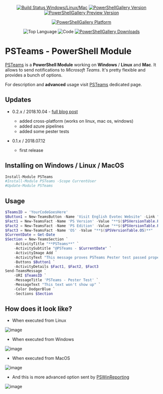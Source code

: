 
 <!---
[![Build Status Windows/Linux/Mac](https://dev.azure.com/evotecpl/PSTeams/_apis/build/status/EvotecIT.PSTeams)](https://dev.azure.com/evotecpl/PSTeams/_build/latest?definitionId=2)
--->

<center>

[![Build Status Windows/Linux/Mac](https://img.shields.io/azure-devops/build/evotecpl/50de6197-c7ea-433e-b6a6-689968cabe05/2.svg?style=for-the-badge)](https://dev.azure.com/evotecpl/PSTeams/_build/latest?definitionId=2)
[![PowerShellGallery Version](https://img.shields.io/powershellgallery/v/PSTeams.svg?style=for-the-badge)](https://www.powershellgallery.com/packages/PSTeams)
[![PowerShellGallery Preview Version](https://img.shields.io/powershellgallery/vpre/PSTeams.svg?colorB=yellow&style=for-the-badge)](https://www.powershellgallery.com/packages/PSTeams)

[![PowerShellGallery Platform](https://img.shields.io/powershellgallery/p/PSTeams.svg?style=for-the-badge)](https://www.powershellgallery.com/packages/PSTeams)

![Top Language](https://img.shields.io/github/languages/top/evotecit/psteams.svg?style=for-the-badge)
![Code](https://img.shields.io/github/languages/code-size/evotecit/psteams.svg?style=for-the-badge)
[![PowerShellGallery Downloads](https://img.shields.io/powershellgallery/dt/PSTeams.svg?style=for-the-badge)](https://www.powershellgallery.com/packages/PSTeams)

</center>

# PSTeams - PowerShell Module

[PSTeams](https://evotec.xyz/hub/scripts/psteams-powershell-module/) is a **PowerShell Module** working on **Windows** / **Linux** and **Mac**. It allows to send notifications to _Microsoft Teams_. It's pretty flexible and provides a bunch of options.

For description and **advanced** usage visit [PSTeams](https://evotec.xyz/hub/scripts/psteams-powershell-module/) dedicated page.

## Updates

-   0.2.x / 2018.10.04 - [full blog post](https://evotec.xyz/psteams-send-notifications-to-ms-teams-from-mac-linux-or-windows/)

    -   added cross-platform (works on linux, mac os, windows)
    -   added azure pipelines
    -   added some pester tests

-   0.1.x / 2018.07.12
    -   first release

## Installing on Windows / Linux / MacOS

```powershell
Install-Module PSTeams
#Install-Module PSTeams -Scope CurrentUser
#Update-Module PSTeams
```

## Usage

```powershell
$TeamsID = 'YourCodeGoesHere'
$Button1 = New-TeamsButton -Name 'Visit English Evotec Website' -Link "https://evotec.xyz"
$Fact1 = New-TeamsFact -Name 'PS Version' -Value "**$($PSVersionTable.PSVersion)**"
$Fact2 = New-TeamsFact -Name 'PS Edition' -Value "**$($PSVersionTable.PSEdition)**"
$Fact3 = New-TeamsFact -Name 'OS' -Value "**$($PSVersionTable.OS)**"
$CurrentDate = Get-Date
$Section = New-TeamsSection `
    -ActivityTitle "**PSTeams**" `
    -ActivitySubtitle "@PSTeams - $CurrentDate" `
    -ActivityImage Add `
    -ActivityText "This message proves PSTeams Pester test passed properly." `
    -Buttons $Button1 `
    -ActivityDetails $Fact1, $Fact2, $Fact3
Send-TeamsMessage `
    -URI $TeamsID `
    -MessageTitle 'PSTeams - Pester Test' `
    -MessageText "This text won't show up" `
    -Color DodgerBlue `
    -Sections $Section
```

## How does it look like?

-   When executed from Linux

![image](https://evotec.xyz/wp-content/uploads/2018/10/img_5bb6509e8013e.png)

-   When executed from Windows

![image](https://evotec.xyz/wp-content/uploads/2018/10/img_5bb650ade0d73.png)

-   When executed from MacOS

![image](https://evotec.xyz/wp-content/uploads/2018/10/img_5bb650be35f4b.png)

-   And this is more advanced option sent by [PSWinReporting](https://evotec.xyz/hub/scripts/pswinreporting-powershell-module/)

![image](https://evotec.xyz/wp-content/uploads/2018/09/img_5b9e830101081.png)
